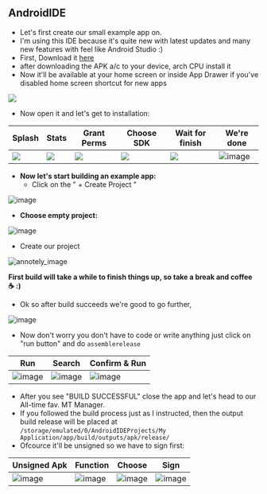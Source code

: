 ## AndroidIDE
- Let's first create our small example app on.
- I'm using this IDE because it's quite new with latest updates and many new features with feel like Android Studio :)
- First, Download it [here](https://github.com/AndroidIDEOfficial/AndroidIDE/releases)
- after downloading the APK a/c to your device, arch CPU install it
- Now it'll be available at your home screen or inside App Drawer if you've disabled home screen shortcut for new apps

<img src="https://github.com/AbhiTheModder/understand-smali/assets/85984486/4a3d04ff-8de8-4603-86ef-8c9405867842" />

- Now open it and let's get to installation:

| Splash | Stats | Grant Perms | Choose SDK | Wait for finish | We're done |
|--------|---------|---------|---------|---------|---------|
| <img src="https://github.com/AbhiTheModder/understand-smali/assets/85984486/05830288-04e2-4a84-a637-f956504ef336" /> | <img src="https://github.com/AbhiTheModder/understand-smali/assets/85984486/201050e6-5e61-4ec0-a980-6eae3ac4a252" /> | <img src="https://github.com/AbhiTheModder/understand-smali/assets/85984486/5e89abdf-75bf-4aa6-b7a9-01e5a6b3b906" /> | <img src="https://github.com/AbhiTheModder/understand-smali/assets/85984486/8f465b4e-31e4-4b04-8d1b-3af78a555ee1" /> | <img src="https://github.com/AbhiTheModder/understand-smali/assets/85984486/3d425baf-42f1-4edf-a953-624eed820be4" /> | ![image](https://github.com/AbhiTheModder/understand-smali/assets/85984486/0f489ef8-b71a-4561-8d78-7605718cf88f) |

- **Now let's start building an example app:**
  - Click on the " + Create Project "

![image](https://github.com/AbhiTheModder/understand-smali/assets/85984486/5f2716cc-7ccc-48a4-ba30-42748617c5d1)
  - **Choose empty project:**

  ![image](https://github.com/AbhiTheModder/understand-smali/assets/85984486/08cfd360-d666-461b-b7af-d20633e6932e)

  - Create our project
  
  ![annotely_image](https://github.com/AbhiTheModder/understand-smali/assets/85984486/5939e0c1-bfb6-45a3-8779-972579cd4ed7)

**First build will take a while to finish things up, so take a break and coffee ☕ :)**
  - Ok so after build succeeds we're good to go further,

  ![image](https://github.com/AbhiTheModder/understand-smali/assets/85984486/e186a150-f981-45f9-817d-d7329d80d632)

  - Now don't worry you don't have to code or write anything just click on "run button" and do `assemblerelease`
  
| Run | Search | Confirm & Run |
|--------|--------|--------|
| ![image](https://github.com/AbhiTheModder/understand-smali/assets/85984486/8d7fcd54-e987-432d-bf81-c5093b3a60e7) | ![image](https://github.com/AbhiTheModder/understand-smali/assets/85984486/675a49ab-b85e-456f-b38a-231724fbb71c) | ![image](https://github.com/AbhiTheModder/understand-smali/assets/85984486/9378d8d7-2025-4e4e-94c4-715c2b040082) |

  - After you see "BUILD SUCCESSFUL" close the app and let's head to our All-time fav. MT Manager. 
  - If you followed the build process just as I instructed, then the output build release will be placed at `/storage/emulated/0/AndroidIDEProjects/My Application/app/build/outputs/apk/release/`
  - Ofcource it'll be unsigned so we have to sign first:

| Unsigned Apk | Function | Choose | Sign |
|-----------|-----------|-----------|-----------|
![image](https://github.com/AbhiTheModder/understand-smali/assets/85984486/dfa7075c-ea96-4333-b382-5d3c130c3e21) | ![image](https://github.com/AbhiTheModder/understand-smali/assets/85984486/d827866f-85a0-4121-8718-27d15cbe1aa3) | ![image](https://github.com/AbhiTheModder/understand-smali/assets/85984486/46d5e618-854d-4b81-a9d8-1006d37139e9) | ![image](https://github.com/AbhiTheModder/understand-smali/assets/85984486/9f0ea843-630e-4f5b-97ce-363ace6f7779) |
